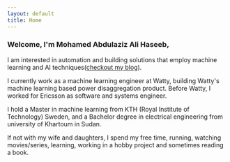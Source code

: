 ```yaml
---
layout: default
title: Home
---
```


<!--<div class="hero">-->
<!--<img src="{{ site.baseurl }}{{ site.hero.image }}" />-->
<!--<p>{{ site.hero.caption }}</p>-->
<!--</div>-->

### Welcome, I'm Mohamed Abdulaziz Ali Haseeb,

I am interested in automation and building solutions that employ machine
learning and AI techniques([checkout my blog](blog/)).

I currently work as a machine learning engineer at Watty, building
Watty's machine learning based power disaggregation product. Before
Watty, I worked for Ericsson as software and systems engineer.

I hold a Master in machine learning from KTH (Royal Institute of
Technology) Sweden, and a Bachelor degree in electrical engineering
from university of Khartoum in Sudan.

If not with my wife and daughters, I spend my free time, running, watching movies/series, learning, working in a hobby project and sometimes reading a book.
